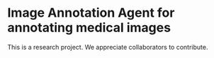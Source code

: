 # Image Annotation Agent for annotating medical images

This is a research project. We appreciate collaborators to contribute.
